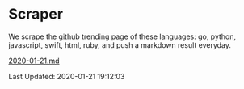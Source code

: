 # Scraper

We scrape the github trending page of these languages: go, python, javascript, swift, html, ruby, and push a markdown result everyday.

[2020-01-21.md](https://github.com/henson/Scraper/blob/master/2020-01-21.md)

Last Updated: 2020-01-21 19:12:03